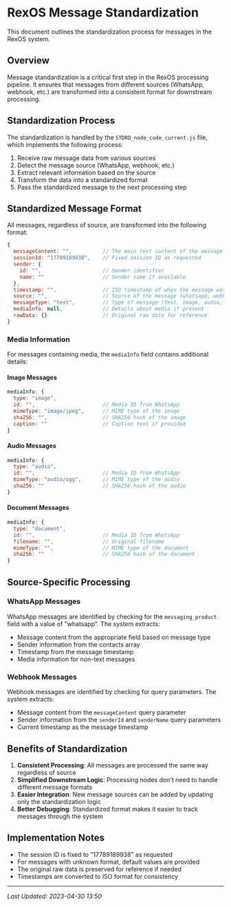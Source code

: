 # RexOS Message Standardization

This document outlines the standardization process for messages in the RexOS system.

## Overview

Message standardization is a critical first step in the RexOS processing pipeline. It ensures that messages from different sources (WhatsApp, webhook, etc.) are transformed into a consistent format for downstream processing.

## Standardization Process

The standardization is handled by the `STDRD_node_code_current.js` file, which implements the following process:

1. Receive raw message data from various sources
2. Detect the message source (WhatsApp, webhook, etc.)
3. Extract relevant information based on the source
4. Transform the data into a standardized format
5. Pass the standardized message to the next processing step

## Standardized Message Format

All messages, regardless of source, are transformed into the following format:

```javascript
{
  messageContent: "",          // The main text content of the message
  sessionId: "17789189938",    // Fixed session ID as requested
  sender: {
    id: "",                    // Sender identifier
    name: ""                   // Sender name if available
  },
  timestamp: "",               // ISO timestamp of when the message was received
  source: "",                  // Source of the message (whatsapp, webhook, etc.)
  messageType: "text",         // Type of message (text, image, audio, document)
  mediaInfo: null,             // Details about media if present
  rawData: {}                  // Original raw data for reference
}
```

### Media Information

For messages containing media, the `mediaInfo` field contains additional details:

#### Image Messages
```javascript
mediaInfo: {
  type: "image",
  id: "",                      // Media ID from WhatsApp
  mimeType: "image/jpeg",      // MIME type of the image
  sha256: "",                  // SHA256 hash of the image
  caption: ""                  // Caption text if provided
}
```

#### Audio Messages
```javascript
mediaInfo: {
  type: "audio",
  id: "",                      // Media ID from WhatsApp
  mimeType: "audio/ogg",       // MIME type of the audio
  sha256: ""                   // SHA256 hash of the audio
}
```

#### Document Messages
```javascript
mediaInfo: {
  type: "document",
  id: "",                      // Media ID from WhatsApp
  filename: "",                // Original filename
  mimeType: "",                // MIME type of the document
  sha256: ""                   // SHA256 hash of the document
}
```

## Source-Specific Processing

### WhatsApp Messages

WhatsApp messages are identified by checking for the `messaging_product` field with a value of "whatsapp". The system extracts:

- Message content from the appropriate field based on message type
- Sender information from the contacts array
- Timestamp from the message timestamp
- Media information for non-text messages

### Webhook Messages

Webhook messages are identified by checking for query parameters. The system extracts:

- Message content from the `messageContent` query parameter
- Sender information from the `senderId` and `senderName` query parameters
- Current timestamp as the message timestamp

## Benefits of Standardization

1. **Consistent Processing**: All messages are processed the same way regardless of source
2. **Simplified Downstream Logic**: Processing nodes don't need to handle different message formats
3. **Easier Integration**: New message sources can be added by updating only the standardization logic
4. **Better Debugging**: Standardized format makes it easier to track messages through the system

## Implementation Notes

- The session ID is fixed to "17789189938" as requested
- For messages with unknown format, default values are provided
- The original raw data is preserved for reference if needed
- Timestamps are converted to ISO format for consistency

---

*Last Updated: 2023-04-30 13:50*
